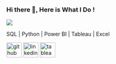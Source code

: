 ### Hi there 👋, Here is What I Do !
![](https://www.kdnuggets.com/wp-content/uploads/analytics-suite.png)


SQL | Python | Power BI | Tableau | Excel




[<img src='https://cdn.jsdelivr.net/npm/simple-icons@3.0.1/icons/github.svg' alt='github' height='40'>](https://github.com/https://github.com/HuthaifaAlhamad)  [<img src='https://cdn.jsdelivr.net/npm/simple-icons@3.0.1/icons/linkedin.svg' alt='linkedin' height='40'>](https://www.linkedin.com/in/https://www.linkedin.com/in/huthaifa-alhamad//)  [<img src='https://cdn.jsdelivr.net/npm/simple-icons@3.0.1/icons/tableau.svg' alt='tableau' height='40'>](https://public.tableau.com/app/profile/huthaifa.alhamad)  





